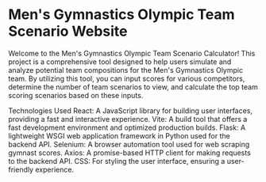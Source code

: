 # Men's Gymnastics Olympic Team Scenario Website

Welcome to the Men's Gymnastics Olympic Team Scenario Calculator! This project is a comprehensive tool designed to help users simulate and analyze potential team compositions for the Men's Gymnastics Olympic team. By utilizing this tool, you can input scores for various competitors, determine the number of team scenarios to view, and calculate the top team scoring scenarios based on these inputs.

Technologies Used
React: A JavaScript library for building user interfaces, providing a fast and interactive experience.
Vite: A build tool that offers a fast development environment and optimized production builds.
Flask: A lightweight WSGI web application framework in Python used for the backend API.
Selenium: A browser automation tool used for web scraping gymnast scores.
Axios: A promise-based HTTP client for making requests to the backend API.
CSS: For styling the user interface, ensuring a user-friendly experience.
